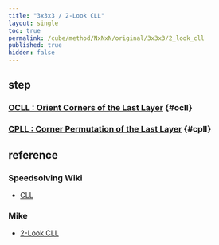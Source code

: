 ```yaml
---
title: "3x3x3 / 2-Look CLL"
layout: single
toc: true
permalink: /cube/method/NxNxN/original/3x3x3/2_look_cll
published: true
hidden: false
---
```


<head>
  <base target="_blank">
</head>



## step

### [OCLL : Orient Corners of the Last Layer](/cube/method/NxNxN/original/3x3x3/2_look_cll/ocll) {#ocll}

### [CPLL : Corner Permutation of the Last Layer](/cube/method/NxNxN/original/3x3x3/2_look_cll/cpll) {#cpll}



## reference

### Speedsolving Wiki

- [CLL](https://www.speedsolving.com/wiki/index.php/CLL_algorithms_(3x3x3))

### Mike

- [2-Look CLL](https://logiqx.github.io/cubing-algs/html/2lcll.html)
